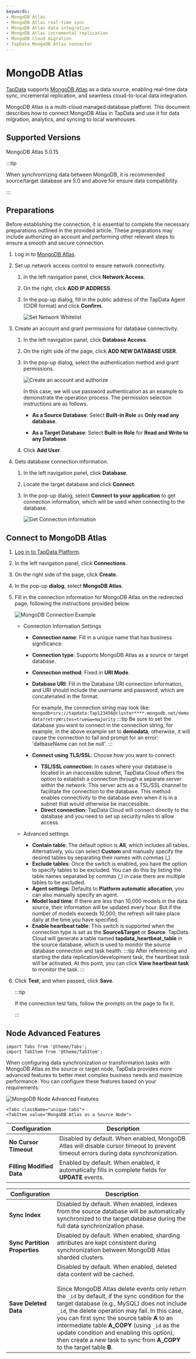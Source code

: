 ```yaml
---
keywords:
- MongoDB Atlas
- MongoDB Atlas real-time sync
- MongoDB Atlas data integration
- MongoDB Atlas incremental replication
- MongoDB cloud migration
- TapData MongoDB Atlas connector
---
```


# MongoDB Atlas



[TapData](https://tapdata.io/) supports [MongoDB Atlas](https://www.mongodb.com/atlas) as a data source, enabling real-time data sync, incremental replication, and seamless cloud-to-local data integration.

MongoDB Atlas is a multi-cloud managed database platform. This document describes how to connect MongoDB Atlas in TapData and use it for data migration, analytics, and syncing to local warehouses.

<Head>
    <link rel="canonical" href="https://docs.tapdata.io/prerequisites/cloud-databases/mongodb-atlas" />
</Head>

## Supported Versions

MongoDB Atlas 5.0.15

:::tip

When synchronrizing data between MongoDB, it is recommended source/target database are 5.0 and above for ensure data compatibility.

:::

## Preparations

Before establishing the connection, it is essential to complete the necessary preparations outlined in the provided article. These preparations may include authorizing an account and performing other relevant steps to ensure a smooth and secure connection.

1. Log in to [MongoDB Atlas](https://cloud.mongodb.com/v2).

2. Set up network access control to ensure network connectivity.

   1. In the left navigation panel, click **Network Access**.

   2. On the right, click **ADD IP ADDRESS**.

   3. In the pop-up dialog, fill in the public address of the TapData Agent (CIDR format) and click **Confirm**.

      ![Set Network Whitelist](../../images/atlas_add_ip_address.png)

3. Create an account and grant permissions for database connectivity.

   1. In the left navigation panel, click **Database Access**.

   2. On the right side of the page, click **ADD NEW DATABASE USER**.

   3. In the pop-up dialog, select the authentication method and grant permissions.

      ![Create an account and authorize](../../images/atlas_create_user.png)

      In this case, we will use password authentication as an example to demonstrate the operation process. The permission selection instructions are as follows.

      * **As a Source Database**: Select **Built-in Role** as **Only read any database**.

      * **As a Target Database**: Select **Built-in Role** for **Read and Write to any Database**.

   4. Click **Add User**.

4. Gets database connection information.

   1. In the left navigation panel, click **Database**.

   2. Locate the target database and click **Connect**.

   3. In the pop-up dialog, select **Connect to your application** to get connection information, which will be used when connecting to the database.

      ![Get Connection Information](../../images/atlas_obtain_connection.png)

## Connect to MongoDB Atlas

1. [Log in to TapData Platform](../../user-guide/log-in.md).

2. In the left navigation panel, click **Connections**.

3. On the right side of the page, click **Create**.

4. In the pop-up **dialog**, select **MongoDB Atlas**.

5. Fill in the connection information for MongoDB Atlas on the redirected page, following the instructions provided below.

   ![MongoDB Connection Example](../../images/mongodb_atlas_connection_setting.png)

   * Connection Information Settings

      * **Connection name**: Fill in a unique name that has business significance.

      * **Connection type**: Supports MongoDB Atlas as a source or target database.

      * **Connection method**: Fixed in **URI Mode**.

      * **Database URI**: Fill in the Database URI connection information, and URI should include the username and password, which are concatenated in the format.

        For example, the connection string may look like: ` mongodb+srv://tapdata:Tap123456@cluster****.mongodb.net/demodata?retryWrites=true&w=majority`
        :::tip
        Be sure to set the database you want to connect in the connection string, for example, in the above example set to **demodata**, otherwise, it will cause the connection to fail and prompt for an error: 'datbaseName can not be null'.
        :::

      * **Connect using TLS/SSL**: Choose how you want to connect:

         * **TSL/SSL connection:** In cases where your database is located in an inaccessible subnet, TapData Cloud offers the option to establish a connection through a separate server within the network. This server acts as a TSL/SSL channel to facilitate the connection to the database. This method enables connectivity to the database even when it is in a subnet that would otherwise be inaccessible.
         * **Direct connection**: TapData Cloud will connect directly to the database and you need to set up security rules to allow access.

   * Advanced settings
      * **Contain table**: The default option is **All**, which includes all tables. Alternatively, you can select **Custom** and manually specify the desired tables by separating their names with commas (,).
      * **Exclude tables**: Once the switch is enabled, you have the option to specify tables to be excluded. You can do this by listing the table names separated by commas (,) in case there are multiple tables to be excluded.
      * **Agent settings**: Defaults to **Platform automatic allocation**, you can also manually specify an agent.
      * **Model load time**: If there are less than 10,000 models in the data source, their information will be updated every hour. But if the number of models exceeds 10,000, the refresh will take place daily at the time you have specified.
      * **Enable heartbeat table**: This switch is supported when the connection type is set as the **Source&Target** or **Source**. TapData Cloud will generate a table named **tapdata_heartbeat_table** in the source database, which is used to monitor the source database connection and task health.
        :::tip
        After referencing and starting the data replication/development task, the heartbeat task will be activated. At this point, you can click **View heartbeat task** to monitor the task.
        :::

6. Click **Test**, and when passed, click **Save**.

   :::tip

   If the connection test fails, follow the prompts on the page to fix it.

   :::



## Node Advanced Features

```mdx-code-block
import Tabs from '@theme/Tabs';
import TabItem from '@theme/TabItem';
```

When configuring data synchronization or transformation tasks with MongoDB Atlas as the source or target node, TapData provides more advanced features to better meet complex business needs and maximize performance. You can configure these features based on your requirements:

![MongoDB Node Advanced Features](../../images/mongodb_atlas_node_advanced_settings.png)

```mdx-code-block
<Tabs className="unique-tabs">
<TabItem value="MongoDB Atlas as a Source Node">
```

| **Configuration**         | **Description**                                              |
| ------------------------- | ------------------------------------------------------------ |
| **No Cursor Timeout**     | Disabled by default. When enabled, MongoDB Atlas will disable cursor timeout to prevent timeout errors during data synchronization. |
| **Filling Modified Data** | Enabled by default. When enabled, it automatically fills in complete fields for **UPDATE** events. |


</TabItem>

<TabItem value="MongoDB Atlas as a Target Node">

| **Configuration**             | **Description**                                              |
| ----------------------------- | ------------------------------------------------------------ |
| **Sync Index**                | Disabled by default. When enabled, indexes from the source database will be automatically synchronized to the target database during the full data synchronization phase. |
| **Sync Partition Properties** | Disabled by default. When enabled, sharding attributes are kept consistent during synchronization between MongoDB Atlas sharded clusters. |
| **Save Deleted Data**         | Disabled by default. When enabled, deleted data content will be cached.<br/> <br />Since MongoDB Atlas delete events only return the `_id` by default, if the sync condition for the target database (e.g., MySQL) does not include `_id`, the delete operation may fail. In this case, you can first sync the source table **A** to an intermediate table **A_COPY** (using `_id` as the update condition and enabling this option), then create a new task to sync from **A_COPY** to the target table **B**. |

</TabItem>
</Tabs>